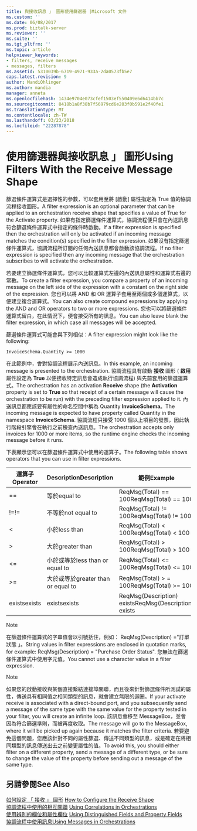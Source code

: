 ```yaml
---
title: 與接收訊息 」 圖形使用篩選器 |Microsoft 文件
ms.custom: ''
ms.date: 06/08/2017
ms.prod: biztalk-server
ms.reviewer: ''
ms.suite: ''
ms.tgt_pltfrm: ''
ms.topic: article
helpviewer_keywords:
- filters, receive messages
- messages, filters
ms.assetid: 5310039b-6719-4971-933a-2da0573fb5e7
caps.latest.revision: 9
author: MandiOhlinger
ms.author: mandia
manager: anneta
ms.openlocfilehash: 1434e9704e073cfef1503ef550409e6d6414bb7c
ms.sourcegitcommit: 8418b1a8f38b7f56979cd6e203f0b591e2f40fe1
ms.translationtype: MT
ms.contentlocale: zh-TW
ms.lasthandoff: 03/23/2018
ms.locfileid: "22287878"
---
```

# <a name="using-filters-with-the-receive-message-shape"></a><span data-ttu-id="9dc32-102">使用篩選器與接收訊息 」 圖形</span><span class="sxs-lookup"><span data-stu-id="9dc32-102">Using Filters With the Receive Message Shape</span></span>
<span data-ttu-id="9dc32-103">篩選條件運算式是選擇性的參數，可以套用至將 [啟動] 屬性指定為 True 值的協調流程接收圖形。</span><span class="sxs-lookup"><span data-stu-id="9dc32-103">A filter expression is an optional parameter that can be applied to an orchestration receive shape that specifies a value of True for the Activate property.</span></span> <span data-ttu-id="9dc32-104">如果有指定篩選條件運算式，協調流程便只會在內送訊息符合篩選條件運算式中指定的條件時啟動。</span><span class="sxs-lookup"><span data-stu-id="9dc32-104">If a filter expression is specified then the orchestration will only be activated if an incoming message matches the condition(s) specified in the filter expression.</span></span> <span data-ttu-id="9dc32-105">如果沒有指定篩選條件運算式，協調流程所訂閱的任何內送訊息都會啟動該協調流程。</span><span class="sxs-lookup"><span data-stu-id="9dc32-105">If no filter expression is specified then any incoming message that the orchestration subscribes to will activate the orchestration.</span></span>  
  
 <span data-ttu-id="9dc32-106">若要建立篩選條件運算式，您可以比較運算式左邊的內送訊息屬性和運算式右邊的常數。</span><span class="sxs-lookup"><span data-stu-id="9dc32-106">To create a filter expression, you compare a property of an incoming message on the left side of the expression with a constant on the right side of the expression.</span></span> <span data-ttu-id="9dc32-107">您也可以將 AND 和 OR 運算子套用至兩個或多個運算式，以便建立複合運算式。</span><span class="sxs-lookup"><span data-stu-id="9dc32-107">You can also create compound expressions by applying the AND and OR operators to two or more expressions.</span></span> <span data-ttu-id="9dc32-108">您也可以將篩選條件運算式留白，在此情況下，便會接受所有的訊息。</span><span class="sxs-lookup"><span data-stu-id="9dc32-108">You can also leave blank the filter expression, in which case all messages will be accepted.</span></span>  
  
 <span data-ttu-id="9dc32-109">篩選條件運算式可能會與下列相似：</span><span class="sxs-lookup"><span data-stu-id="9dc32-109">A filter expression might look like the following:</span></span>  
  
```  
InvoiceSchema.Quantity >= 1000  
```  
  
 <span data-ttu-id="9dc32-110">在此範例中，會對協調流程展示內送訊息。</span><span class="sxs-lookup"><span data-stu-id="9dc32-110">In this example, an incoming message is presented to the orchestration.</span></span> <span data-ttu-id="9dc32-111">協調流程具有啟動 **接收** 圖形 ( **啟用** 屬性設定為 **True** 以便接收特定訊息會造成執行協調流程) 與先前套用的篩選運算式。</span><span class="sxs-lookup"><span data-stu-id="9dc32-111">The orchestration has an activation **Receive** shape (the **Activation** property is set to **True** so that receipt of a certain message will cause the orchestration to be run) with the preceding filter expression applied to it.</span></span> <span data-ttu-id="9dc32-112">內送訊息都應該要有屬性的命名空間中稱為 Quantity **InvoiceSchema**。</span><span class="sxs-lookup"><span data-stu-id="9dc32-112">The incoming message is expected to have property called Quantity in the namespace **InvoiceSchema**.</span></span> <span data-ttu-id="9dc32-113">協調流程只接受 1000 個以上項目的發票，因此執行階段引擎會在執行之前檢查內送訊息。</span><span class="sxs-lookup"><span data-stu-id="9dc32-113">The orchestration accepts only invoices for 1000 or more items, so the runtime engine checks the incoming message before it runs.</span></span>  
  
 <span data-ttu-id="9dc32-114">下表顯示您可以在篩選條件運算式中使用的運算子。</span><span class="sxs-lookup"><span data-stu-id="9dc32-114">The following table shows operators that you can use in filter expressions.</span></span>  
  
|<span data-ttu-id="9dc32-115">運算子</span><span class="sxs-lookup"><span data-stu-id="9dc32-115">Operator</span></span>|<span data-ttu-id="9dc32-116">Description</span><span class="sxs-lookup"><span data-stu-id="9dc32-116">Description</span></span>|<span data-ttu-id="9dc32-117">範例</span><span class="sxs-lookup"><span data-stu-id="9dc32-117">Example</span></span>|  
|--------------|-----------------|-------------|  
|==|<span data-ttu-id="9dc32-118">等於</span><span class="sxs-lookup"><span data-stu-id="9dc32-118">equal to</span></span>|<span data-ttu-id="9dc32-119">ReqMsg(Total) == 100</span><span class="sxs-lookup"><span data-stu-id="9dc32-119">ReqMsg(Total) == 100</span></span>|  
|<span data-ttu-id="9dc32-120">!=</span><span class="sxs-lookup"><span data-stu-id="9dc32-120">!=</span></span>|<span data-ttu-id="9dc32-121">不等於</span><span class="sxs-lookup"><span data-stu-id="9dc32-121">not equal to</span></span>|<span data-ttu-id="9dc32-122">ReqMsg(Total) != 100</span><span class="sxs-lookup"><span data-stu-id="9dc32-122">ReqMsg(Total) != 100</span></span>|  
|<|<span data-ttu-id="9dc32-123">小於</span><span class="sxs-lookup"><span data-stu-id="9dc32-123">less than</span></span>|<span data-ttu-id="9dc32-124">ReqMsg(Total) \< 100</span><span class="sxs-lookup"><span data-stu-id="9dc32-124">ReqMsg(Total) \< 100</span></span>|  
|>|<span data-ttu-id="9dc32-125">大於</span><span class="sxs-lookup"><span data-stu-id="9dc32-125">greater than</span></span>|<span data-ttu-id="9dc32-126">ReqMsg(Total) > 100</span><span class="sxs-lookup"><span data-stu-id="9dc32-126">ReqMsg(Total) > 100</span></span>|  
|<=|<span data-ttu-id="9dc32-127">小於或等於</span><span class="sxs-lookup"><span data-stu-id="9dc32-127">less than or equal to</span></span>|<span data-ttu-id="9dc32-128">ReqMsg(Total) \<= 100</span><span class="sxs-lookup"><span data-stu-id="9dc32-128">ReqMsg(Total) \<= 100</span></span>|  
|>=|<span data-ttu-id="9dc32-129">大於或等於</span><span class="sxs-lookup"><span data-stu-id="9dc32-129">greater than or equal to</span></span>|<span data-ttu-id="9dc32-130">ReqMsg(Total) > = 100</span><span class="sxs-lookup"><span data-stu-id="9dc32-130">ReqMsg(Total) >= 100</span></span>|  
|<span data-ttu-id="9dc32-131">exists</span><span class="sxs-lookup"><span data-stu-id="9dc32-131">exists</span></span>|<span data-ttu-id="9dc32-132">exists</span><span class="sxs-lookup"><span data-stu-id="9dc32-132">exists</span></span>|<span data-ttu-id="9dc32-133">ReqMsg(Description) exists</span><span class="sxs-lookup"><span data-stu-id="9dc32-133">ReqMsg(Description) exists</span></span>|  
  
> [!NOTE]
>  <span data-ttu-id="9dc32-134">在篩選條件運算式的字串值會以引號括住，例如︰ ReqMsg(Description) ="訂單狀態 」。</span><span class="sxs-lookup"><span data-stu-id="9dc32-134">String values in filter expressions are enclosed in quotation marks, for example: ReqMsg(Description) = "Purchase Order Status".</span></span> <span data-ttu-id="9dc32-135">您無法在篩選條件運算式中使用字元值。</span><span class="sxs-lookup"><span data-stu-id="9dc32-135">You cannot use a character value in a filter expression.</span></span>  
  
> [!NOTE]
>  <span data-ttu-id="9dc32-136">如果您的啟動接收與某個直接繫結連接埠關聯，而且後來針對篩選條件所測試的屬性，傳送具有相同值之相同類型的訊息，就會建立無限的迴圈。</span><span class="sxs-lookup"><span data-stu-id="9dc32-136">If your activate receive is associated with a direct-bound port, and you subsequently send a message of the same type with the same value for the property tested in your filter, you will create an infinite loop.</span></span> <span data-ttu-id="9dc32-137">該訊息會移至 MessageBox，並會因為符合篩選準則，而被再度收取。</span><span class="sxs-lookup"><span data-stu-id="9dc32-137">The message will go to the MessageBox, where it will be picked up again because it matches the filter criteria.</span></span> <span data-ttu-id="9dc32-138">若要避免這個問題，您應該針對不同的屬性篩選、傳送不同類型的訊息，或是確定在將相同類型的訊息傳送出去之前變更屬性的值。</span><span class="sxs-lookup"><span data-stu-id="9dc32-138">To avoid this, you should either filter on a different property, send a message of a different type, or be sure to change the value of the property before sending out a message of the same type.</span></span>  
  
## <a name="see-also"></a><span data-ttu-id="9dc32-139">另請參閱</span><span class="sxs-lookup"><span data-stu-id="9dc32-139">See Also</span></span>  
 <span data-ttu-id="9dc32-140">[如何設定 「 接收 」 圖形](../core/how-to-configure-the-receive-shape.md) </span><span class="sxs-lookup"><span data-stu-id="9dc32-140">[How to Configure the Receive Shape](../core/how-to-configure-the-receive-shape.md) </span></span>  
 <span data-ttu-id="9dc32-141">[協調流程中使用的相互關聯](../core/using-correlations-in-orchestrations.md) </span><span class="sxs-lookup"><span data-stu-id="9dc32-141">[Using Correlations in Orchestrations](../core/using-correlations-in-orchestrations.md) </span></span>  
 <span data-ttu-id="9dc32-142">[使用辨別的欄位和屬性欄位](../core/using-distinguished-fields-and-property-fields.md) </span><span class="sxs-lookup"><span data-stu-id="9dc32-142">[Using Distinguished Fields and Property Fields](../core/using-distinguished-fields-and-property-fields.md) </span></span>  
 [<span data-ttu-id="9dc32-143">協調流程中使用訊息</span><span class="sxs-lookup"><span data-stu-id="9dc32-143">Using Messages in Orchestrations</span></span>](../core/using-messages-in-orchestrations.md)